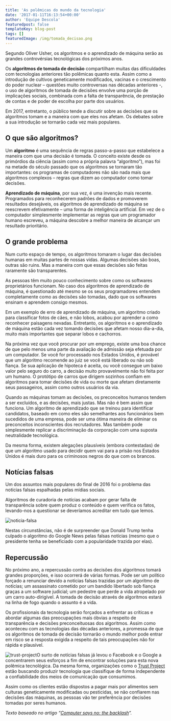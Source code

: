 ```yaml
---
title: 'As polêmicas do mundo da tecnologia'
date: '2017-01-11T16:13:54+00:00'
author: 'Equipe Descola'
featuredpost: false
templateKey: blog-post
tags: []
featuredImage: /img/tomada_decisao.png
---
```

Segundo Oliver Usher, os algoritmos e o aprendizado de máquina serão as grandes controvérsias tecnológicas dos próximos anos.

Os **algoritmos de tomada de decisão** compartilham muitas das dificuldades com tecnologias anteriores tão polêmicas quanto esta. Assim como a introdução de cultivos geneticamente modificados, vacinas e o crescimento do poder nuclear – questões muito controversas nas décadas anteriores -, o uso de algoritmos de tomada de decisões envolve uma porção de implicações sociais, combinada com a falta de transparência, de prestação de contas e de poder de escolha por parte dos usuários.

Em 2017, entretanto, o público tende a discutir sobre as decisões que os algoritmos tomam e a maneira com que eles nos afetam. Os debates sobre a sua introdução se tornarão cada vez mais populares.

O que são algoritmos?
---------------------

Um **algoritmo** é uma sequência de regras passo-a-passo que estabelece a maneira com que uma decisão é tomada. O conceito existe desde os primórdios da ciência (assim como a própria palavra “algoritmo”), mas foi na metade do século passado que os algoritmos se tornaram tão importantes: os programas de computadores não são nada mais que algoritmos complexos – regras que dizem ao computador como tomar decisões.

**Aprendizado de máquina**, por sua vez, é uma invenção mais recente. Programados para reconhecerem padrões de dados e promoverem resultados desejáveis, os algoritmos de aprendizado de máquina se reescrevem efetivamente – uma forma de inteligência artificial. Em vez de o computador simplesmente implementar as regras que um programador humano escreveu, a máquina descobre a melhor maneira de alcançar um resultado prioritário.

O grande problema
-----------------

Num curto espaço de tempo, os algoritmos tomaram o lugar das decisões humanas em muitas partes de nossas vidas. Algumas decisões são boas, outras são ruins. Mas a maneira com que essas decisões são feitas raramente são transparentes.

As pessoas têm muito pouco conhecimento sobre como os softwares proprietários funcionam. No caso dos algoritmos de aprendizado de máquina, é questionado até mesmo se os seus programadores entendem completamente como as decisões são tomadas, dado que os softwares ensinam e aprendem consigo mesmos.

Em um exemplo de erro de aprendizado de máquina, um algoritmo criado para classificar fotos de cães, e não lobos, acabou por aprender a como reconhecer paisagens nevadas. Entretanto, os algoritmos e o aprendizado de máquina estão cada vez tomando decisões que afetam nosso dia-a-dia, muito mais importantes que separar lobos e cachorros.

Na próxima vez que você procurar por um emprego, existe uma boa chance de que pelo menos uma parte da avaliação de admissão seja efetuada por um computador. Se você for processado nos Estados Unidos, é provável que um algoritmo recomende ao juiz se você está liberado ou não sob fiança. Se sua aplicação de hipoteca é aceita, ou você consegue um baixo valor pelo seguro do carro, a decisão muito provavelmente não foi feita por um humano. O protótipo de carros que dirigem sozinhos confiam em algoritmos para tomar decisões de vida ou morte que afetam diretamente seus passageiros, assim como outros usuários da via.

Quando as máquinas tomam as decisões, os preconceitos humanos tendem a ser excluídos, e as decisões, mais justas. Mas não é bem assim que funciona. Um algoritmo de aprendizado que se treinou para identificar candidatos, baseado em como eles são semelhantes aos funcionários bem sucedidos de uma empresa, pode ser uma ótima maneira de eliminar os preconceitos inconscientes dos recrutadores. Mas também pode simplesmente replicar a discriminação da corporação com uma suposta neutralidade tecnológica.

Da mesma forma, existem alegações plausíveis (embora contestadas) de que um algoritmo usado para decidir quem vai para a prisão nos Estados Unidos é mais duro para os criminosos negros do que com os brancos.

Notícias falsas
---------------

Um dos assuntos mais populares do final de 2016 foi o problema das notícias falsas espalhadas pelas mídias sociais.

Algoritmos de curadoria de notícias acabam por gerar falta de transparência sobre quem produz o conteúdo e quem verifica os fatos, levando-nos a questionar se deveríamos acreditar em tudo que lemos.

![noticia-falsa](https://descola.org/drops/wp-content/uploads/2017/01/Screen-Shot-2017-01-10-at-18.49.55.png)

Nestas circunstâncias, não é de surpreender que Donald Trump tenha culpado o algoritmo do Google News pelas falsas notícias (mesmo que o presidente tenha se beneficiado com a popularidade trazida por elas).

Repercussão
-----------

No próximo ano, a repercussão contra as decisões dos algoritmos tomará grandes proporções, e isso ocorrerá de várias formas. Pode ser um político forçado a renunciar devido a notícias falsas trazidas por um algoritmo de notícias; um assassinato cometido por um bandido libertado sob fiança graças a um software judicial; um pedestre que perde a vida atropelado por um carro auto-dirigível. A tomada de decisão através de algoritmos estará na linha de fogo quando o assunto é a vida.

Os profissionais da tecnologia serão forçados a enfrentar as críticas e abordar algumas das preocupações mais óbvias a respeito de transparência e decisões preconceituosas dos algoritmos. Assim como aconteceu com as tecnologias das décadas anteriores, a promessa de que os algoritmos de tomada de decisão tornarão o mundo melhor pode entrar em risco se a resposta exigida a respeito de tais preocupações não for rápida e plausível.

![trust-project](https://descola.org/drops/wp-content/uploads/2017/01/VZpw09Kl.png)O surto de notícias falsas já levou o Facebook e o Google a concentrarem seus esforços a fim de encontrar soluções para esta nova polêmica tecnológica. Da mesma forma, organizações como o [Trust Project](http://thetrustproject.org/) estão buscando produzir tecnologia que classifique de forma independente a confiabilidade dos meios de comunicação que consumimos.

Assim como os clientes estão dispostos a pagar mais por alimentos sem culturas geneticamente modificadas ou pesticidas, se não confiarem nas decisões das máquinas, as pessoas vão ter preferência por decisões tomadas por seres humanos.

*Texto baseado no artigo “[Computer says no: the backlash](http://www.nesta.org.uk/2017-predictions/computer-says-no-backlash)“.*
